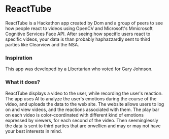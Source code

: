 # ReactTube

ReactTube is a Hackathon app created by Dom and a group of peers to see how people react to videos using OpenCV and Microsoft's Mmicrosoft Cognitive Services Face API. After seeing how specific users react to specific videos, your data is than probably haphazzardly sent to third parties like Clearview and the NSA.

### Inspiration
This app was developed by a Libertarian who voted for Gary Johnson.

### What it does?

ReactTube displays a video to the user, while recording the user's reaction. The app uses AI to analyze the user's emotions during the course of the video, and uploads the data to the web site. The website allows users to log on and view videos, and the reactions associated with them. The play bar on each video is color-coordinated with different kind of emotions expressed by viewers, for each second of the video. Then seeminglessly the data is sent to third parties that are orwellien and may or may not have your best interests in mind.
